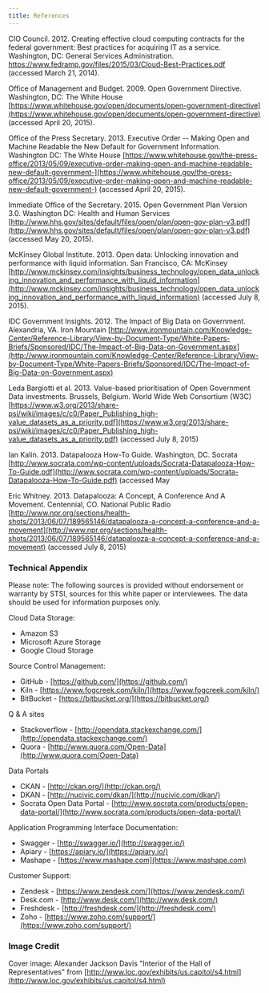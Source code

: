 ```yaml
---
title: References
---
```



CIO Council. 2012. Creating effective cloud computing contracts for the federal government: Best practices for acquiring IT as a service. Washington, DC: General Services Administration. https://www.fedramp.gov/files/2015/03/Cloud-Best-Practices.pdf (accessed March 21, 2014).

Office of Management and Budget. 2009. Open Government Directive. Washington, DC: The White House [https://www.whitehouse.gov/open/documents/open-government-directive](https://www.whitehouse.gov/open/documents/open-government-directive) (accessed April 20, 2015).

Office of the Press Secretary. 2013. Executive Order -- Making Open and Machine Readable the New Default for Government Information. Washington DC: The White House [https://www.whitehouse.gov/the-press-office/2013/05/09/executive-order-making-open-and-machine-readable-new-default-government-](https://www.whitehouse.gov/the-press-office/2013/05/09/executive-order-making-open-and-machine-readable-new-default-government-) (accessed April 20, 2015).

Immediate Office of the Secretary. 2015. Open Government Plan Version   3.0. Washington DC: Health and Human Services [http://www.hhs.gov/sites/default/files/open/plan/open-gov-plan-v3.pdf](http://www.hhs.gov/sites/default/files/open/plan/open-gov-plan-v3.pdf) (accessed May 20, 2015).

McKinsey Global Institute. 2013. Open data: Unlocking innovation and performance with liquid information. San Francisco, CA: McKinsey [http://www.mckinsey.com/insights/business_technology/open_data_unlocking_innovation_and_performance_with_liquid_information](http://www.mckinsey.com/insights/business_technology/open_data_unlocking_innovation_and_performance_with_liquid_information) (accessed July 8, 2015).

IDC Government Insights. 2012. The Impact of Big Data on Government. Alexandria, VA. Iron Mountain [http://www.ironmountain.com/Knowledge-Center/Reference-Library/View-by-Document-Type/White-Papers-Briefs/Sponsored/IDC/The-Impact-of-Big-Data-on-Government.aspx](http://www.ironmountain.com/Knowledge-Center/Reference-Library/View-by-Document-Type/White-Papers-Briefs/Sponsored/IDC/The-Impact-of-Big-Data-on-Government.aspx)

Leda Bargiotti et al. 2013. Value-based prioritisation of Open Government Data
investments. Brussels, Belgium. World Wide Web Consortium (W3C) [https://www.w3.org/2013/share-psi/wiki/images/c/c0/Paper_Publishing_high-value_datasets_as_a_priority.pdf](https://www.w3.org/2013/share-psi/wiki/images/c/c0/Paper_Publishing_high-value_datasets_as_a_priority.pdf) (accessed July 8, 2015)

Ian Kalin. 2013. Datapalooza How-To Guide. Washington, DC. Socrata [http://www.socrata.com/wp-content/uploads/Socrata-Datapalooza-How-To-Guide.pdf](http://www.socrata.com/wp-content/uploads/Socrata-Datapalooza-How-To-Guide.pdf) (accessed May 

Eric Whitney. 2013. Datapalooza: A Concept, A Conference And A Movement. Centennial, CO. National Public Radio [http://www.npr.org/sections/health-shots/2013/06/07/189565146/datapalooza-a-concept-a-conference-and-a-movement](http://www.npr.org/sections/health-shots/2013/06/07/189565146/datapalooza-a-concept-a-conference-and-a-movement) (accessed July 8, 2015)

### Technical Appendix

Please note: The following sources is provided without endorsement or warranty by STSI, sources for this white paper or interviewees. The data should be used for information purposes only.

Cloud Data Storage:

* Amazon S3
* Microsoft Azure Storage
* Google Cloud Storage


Source Control Management:

* GitHub - [https://github.com/](https://github.com/)
* Kiln - [https://www.fogcreek.com/kiln/](https://www.fogcreek.com/kiln/)
* BitBucket - [https://bitbucket.org/](https://bitbucket.org/)

Q & A sites

* Stackoverflow - [http://opendata.stackexchange.com/](http://opendata.stackexchange.com/)
* Quora - [http://www.quora.com/Open-Data](http://www.quora.com/Open-Data)

Data Portals

* CKAN - [http://ckan.org/](http://ckan.org/)
* DKAN - [http://nucivic.com/dkan/](http://nucivic.com/dkan/)
* Socrata Open Data Portal - [http://www.socrata.com/products/open-data-portal/](http://www.socrata.com/products/open-data-portal/)

Application Programming Interface Documentation:

* Swagger - [http://swagger.io/](http://swagger.io/)
* Apiary - [https://apiary.io/](https://apiary.io/)
* Mashape - [https://www.mashape.com](https://www.mashape.com)

Customer Support:

* Zendesk - [https://www.zendesk.com/](https://www.zendesk.com/)
* Desk.com - [http://www.desk.com/](http://www.desk.com/)
* Freshdesk - [http://freshdesk.com/](http://freshdesk.com/)
* Zoho - [https://www.zoho.com/support/](https://www.zoho.com/support/)

### Image Credit
Cover image: Alexander Jackson Davis "Interior of the Hall of Representatives" from [http://www.loc.gov/exhibits/us.capitol/s4.html](http://www.loc.gov/exhibits/us.capitol/s4.html)

